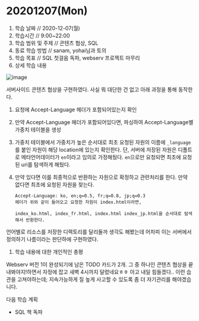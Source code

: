 # 20201207\(Mon\)

1. 학습 날짜 // 2020-12-07\(월\)
2. 학습시간 // 9:00~22:00
3. 학습 범위 및 주제 // 콘텐츠 협상, SQL
4. 동료 학습 방법 // sanam, yohai님과 토의
5. 학습 목표 // SQL 첫걸음 독파, webserv 프로젝트 마무리
6. 상세 학습 내용

![image](https://user-images.githubusercontent.com/54612343/102000958-e46c6b80-3d2f-11eb-9c98-51aa025152aa.png)

서버사이드 콘텐츠 협상을 구현하였다. 사실 뭐 대단한 건 없고 아래 과정을 통해 동작한다.

1. 요청에 Accept-Language 헤더가 포함되어있는지 확인
2. 만약 Accept-Language 헤더가 포함되어있다면, 파싱하여 Accept-Language별 가중치 테이블을 생성
3. 가중치 테이블에서 가중치가 높은 순서대로 최초 요청된 자원의 이름에 `_language` 를 붙인 자원이 해당 location에 있는지 확인한다. 단, 서버에 저장된 자원은 디폴트로 메타언어데이터가 `en`이라고 임의로 가정해뒀다. `en`으로만 요청되면 최초에 요청된 uri를 탐색하게 해뒀다.
4. 만약 있다면 이를 최종적으로 반환하는 자원으로 확정하고 관련처리를 한다. 만약 없다면 최초에 요청된 자원을 찾는다.

   ```text
   Accept-Language: ko, en;q=0.5, fr;q=0.8, jp;q=0.3
   헤더가 위와 같이 들어오고 요청한 자원이 index.html이라면,

   index_ko.html, index_fr.html, index.html index_jp.html을 순서대로 탐색해서 반환한다.
   ```

언어별로 리소스를 저장한 디렉토리를 달리둘까 생각도 해봤는데 어차피 이는 서버에서 정의하기 나름이라는 판단하에 구현하였다.

1. 학습 내용에 대한 개인적인 총평

Webserv 버전 1이 완성되기에 남은 TODO 카드가 2개. 그 중 하나인 콘텐츠 협상을 끝내봐야지!하면서 자정에 잡고 새벽 4시까지 달렸네요ㅎㅎ 아고 내일 힘들겠다.. 이런 습관을 고쳐야하는데; 지속가능하게 질 높게 사고할 수 있도록 좀 더 자기관리를 해야겠습니다.

다음 학습 계획

* SQL 책 독파

